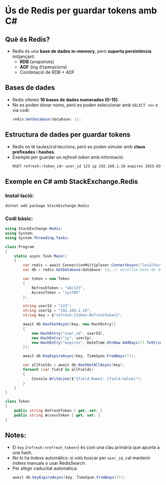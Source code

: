 # Ús de Redis per guardar tokens amb C#

## Què és Redis?
- Redis és una **base de dades in-memory**, però **suporta persistència** mitjançant:
  - **RDB** (snapshots)
  - **AOF** (log d’operacions)
  - Combinació de RDB + AOF

## Bases de dades
- Redis ofereix **16 bases de dades numerades (0-15)**.
- No es poden donar noms, però es poden seleccionar amb `SELECT <n>` o via codi:
  ```csharp
  redis.GetDatabase(database: 1);
  ```

## Estructura de dades per guardar tokens
- Redis no té taules/col·leccions, però es poden simular amb **claus prefixades** i **hashes**.
- Exemple per guardar un *refresh token* amb informació:
  ```bash
  HSET refresh:<token_id> user_id 123 ip 192.168.1.10 expires 2025-03-30T10:00:00Z
  ```

## Exemple en C# amb StackExchange.Redis

### Instal·lació:
```bash
dotnet add package StackExchange.Redis
```

### Codi bàsic:
```csharp
using StackExchange.Redis;
using System;
using System.Threading.Tasks;

class Program
{
    static async Task Main()
    {
        var redis = await ConnectionMultiplexer.ConnectAsync("localhost");
        var db = redis.GetDatabase(database: 1); // escollim base de dades 1

        var token = new Token
        {
            RefreshToken = "abc123",
            AccessToken = "xyz789"
        };

        string userId = "123";
        string userIp = "192.168.1.10";
        string key = $"refresh:{token.RefreshToken}";

        await db.HashSetAsync(key, new HashEntry[]
        {
            new HashEntry("user_id", userId),
            new HashEntry("ip", userIp),
            new HashEntry("expires", DateTime.UtcNow.AddDays(7).ToString("o"))
        });

        await db.KeyExpireAsync(key, TimeSpan.FromDays(7));

        var allFields = await db.HashGetAllAsync(key);
        foreach (var field in allFields)
        {
            Console.WriteLine($"{field.Name}: {field.Value}");
        }
    }
}

class Token
{
    public string RefreshToken { get; set; }
    public string AccessToken { get; set; }
}
```

## Notes:
- El `key` (`refresh:<refresh_token>`) és com una clau primària que apunta a una hash.
- No hi ha índexs automàtics: si vols buscar per `user_id`, cal mantenir índexs manuals o usar RedisSearch.
- Per afegir caducitat automàtica:
  ```csharp
  await db.KeyExpireAsync(key, TimeSpan.FromDays(7));
  ```